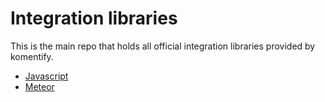 # Integration libraries

This is the main repo that holds all official integration libraries provided by komentify.

* [Javascript](/javascript/)
* [Meteor](/meteor/)
